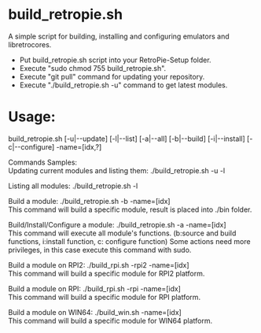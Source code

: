 build_retropie.sh
=================
A simple script for building, installing and configuring emulators and libretrocores.

- Put build_retropie.sh script into your RetroPie-Setup folder. 
- Execute "sudo chmod 755 build_retropie.sh".
- Execute "git pull" command for updating your repository.
- Execute "./build_retropie.sh -u" command to get latest modules.

Usage:
======
build_retropie.sh [-u|--update] [-l|--list] [-a|--all] [-b|--build] [-i|--install] [-c|--configure] -name=[idx,?]

Commands Samples:<br>
Updating current modules and listing them: ./build_retropie.sh -u -l<br>

Listing all modules: ./build_retropie.sh -l

Build a module: ./build_retropie.sh -b -name=[idx]<br>
This command will build a specific module, result is placed into ./bin folder.

Build/Install/Configure a module: ./build_retropie.sh -a -name=[idx]<br>
This command will execute all module's functions. (b:source and build functions, i:install function, c: configure function)
Some actions need more privileges, in this case execute this command with sudo.

Build a module on RPI2: ./build_rpi.sh -rpi2 -name=[idx]<br>
This command will build a specific module for RPI2 platform.

Build a module on RPI: ./build_rpi.sh -rpi -name=[idx]<br>
This command will build a specific module for RPI platform.

Build a module on WIN64: ./build_win.sh -name=[idx]<br>
This command will build a specific module for WIN64 platform.

